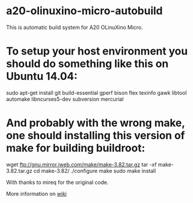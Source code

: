 a20-olinuxino-micro-autobuild
=============================

This is automatic build system for A20 OLinuXino Micro.


# To setup your host environment you should do something like this on Ubuntu 14.04:
sudo apt-get install git build-essential gperf bison flex texinfo gawk libtool automake libncurses5-dev subversion mercurial

# And probably with the wrong make, one should installing this version of make for building buildroot:
wget ftp://gnu.mirror.iweb.com/make/make-3.82.tar.gz
tar -xf make-3.82.tar.gz 
cd make-3.82/
./configure
make
sudo make install


With thanks to mireq for the original code.

More information on [wiki](https://github.com/mireq/a20-olinuxino-micro-autobuild/wiki)
